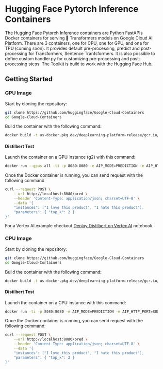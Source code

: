 # Hugging Face Pytorch Inference Containers

The Hugging Face Pytorch Inference containers are Python FastAPIs Docker containers for serving 🤗 Transformers models on Google Cloud AI Platform. There are 3 containers, one for CPU, one for GPU, and one for TPU (coming soon). It provides default pre-processing, predict and post-processing for Transformers, Sentence Tranfsformers. It is also possible to define custom handler.py for customizing pre-processing and post-processing steps. The Toolkit is build to work with the Hugging Face Hub.

## Getting Started

### GPU Image

Start by cloning the repository:

```bash
git clone https://github.com/huggingface/Google-Cloud-Containers
cd Google-Cloud-Containers
```

Build the container with the following command:

```bash
docker build -t us-docker.pkg.dev/deeplearning-platform-release/gcr.io/huggingface-pytorch-inference-gpu.2.2.2.transformers.4.41.1.py311 -f containers/pytorch/inference/gpu/2.2.2/transformers/4.41.1/py311/Dockerfile .
```

#### Distilbert Test 

Launch the container on a GPU instance (g2) with this command:

```bash
docker run --gpus all -ti -p 8080:8080 -e AIP_MODE=PREDICTION -e AIP_HTTP_PORT=8080 -e AIP_PREDICT_ROUTE=/pred -e AIP_HEALTH_ROUTE=/h -e HF_MODEL_ID=distilbert/distilbert-base-uncased-finetuned-sst-2-english -e HF_TASK=text-classification us-docker.pkg.dev/deeplearning-platform-release/gcr.io/huggingface-pytorch-inference-gpu.2.2.2.transformers.4.41.1.py311
```

Once the Docker container is running, you can send request with the following command:

```bash
curl --request POST \
	--url http://localhost:8080/pred \
	--header 'Content-Type: application/json; charset=UTF-8' \
	--data '{
	"instances": ["I love this product", "I hate this product"],
	"parameters": { "top_k": 2 }
}'
```

For a Vertex AI example checkout [Deploy Distilbert on Vertex AI](../../../examples/vertex-ai/notebooks/deploy-bert-on-vertex-ai.ipynb) notebook.  

### CPU Image

Start by cloning the repository:

```bash
git clone https://github.com/huggingface/Google-Cloud-Containers
cd Google-Cloud-Containers
```

Build the container with the following command:

```bash
docker build -t us-docker.pkg.dev/deeplearning-platform-release/gcr.io/huggingface-pytorch-inference-cpu.2.2.2.transformers.4.41.1.py311 -f containers/pytorch/inference/cpu/2.2.2/transformers/4.41.1/py311/Dockerfile .
```

#### Distilbert Test 

Launch the container on a CPU instance with this command:

```bash
docker run -ti -p 8080:8080 -e AIP_MODE=PREDICTION -e AIP_HTTP_PORT=8080 -e AIP_PREDICT_ROUTE=/pred -e AIP_HEALTH_ROUTE=/h -e HF_MODEL_ID=distilbert/distilbert-base-uncased-finetuned-sst-2-english -e HF_TASK=text-classification us-docker.pkg.dev/deeplearning-platform-release/gcr.io/huggingface-pytorch-inference-cpu.2.2.2.transformers.4.41.1.py311
```

Once the Docker container is running, you can send request with the following command:

```bash
curl --request POST \
	--url http://localhost:8080/pred \
	--header 'Content-Type: application/json; charset=UTF-8' \
	--data '{
	"instances": ["I love this product", "I hate this product"],
	"parameters": { "top_k": 2 }
}'
```
